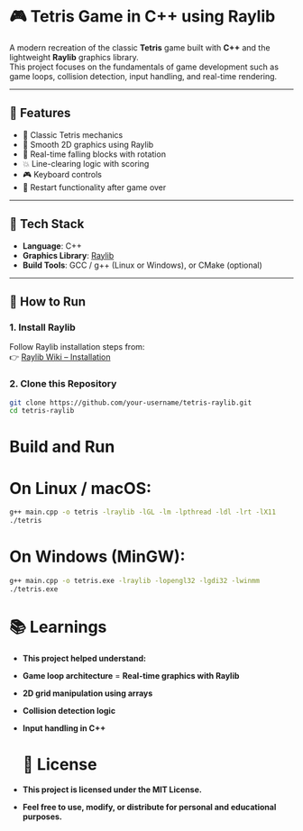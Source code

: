 # 🎮 Tetris Game in C++ using Raylib

A modern recreation of the classic **Tetris** game built with **C++** and the lightweight **Raylib** graphics library.  
This project focuses on the fundamentals of game development such as game loops, collision detection, input handling, and real-time rendering.

---

## 🔧 Features

- 🎲 Classic Tetris mechanics  
- 🎨 Smooth 2D graphics using Raylib  
- 🧱 Real-time falling blocks with rotation  
- 💥 Line-clearing logic with scoring  
- 🎮 Keyboard controls  
- 🔁 Restart functionality after game over  

---

## 🧰 Tech Stack

- **Language**: C++  
- **Graphics Library**: [Raylib](https://www.raylib.com)  
- **Build Tools**: GCC / g++ (Linux or Windows), or CMake (optional)

---

## 🚀 How to Run

### 1. Install Raylib

Follow Raylib installation steps from:  
👉 [Raylib Wiki – Installation](https://github.com/raysan5/raylib/wiki#installation)

### 2. Clone this Repository

```bash
git clone https://github.com/your-username/tetris-raylib.git
cd tetris-raylib
```
# Build and Run
# On Linux / macOS:
```bash
g++ main.cpp -o tetris -lraylib -lGL -lm -lpthread -ldl -lrt -lX11
./tetris
```
# On Windows (MinGW):
```bash
g++ main.cpp -o tetris.exe -lraylib -lopengl32 -lgdi32 -lwinmm
./tetris.exe
```

# 📚 Learnings
- **This project helped understand:**
- **Game loop architecture**
= **Real-time graphics with Raylib**
- **2D grid manipulation using arrays**
- **Collision detection logic**
- **Input handling in C++**

  # 📄 License
- **This project is licensed under the MIT License.**
- **Feel free to use, modify, or distribute for personal and educational purposes.**
